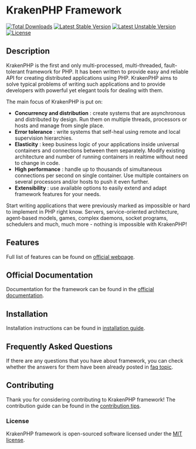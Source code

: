 # KrakenPHP Framework

[![Total Downloads](https://poser.pugx.org/kraken-php/framework/downloads)](https://packagist.org/packages/kraken-php/framework) [![Latest Stable Version](https://poser.pugx.org/kraken-php/framework/v/stable)](https://packagist.org/packages/kraken-php/framework) [![Latest Unstable Version](https://poser.pugx.org/kraken-php/framework/v/unstable)](https://packagist.org/packages/kraken-php/framework) [![License](https://poser.pugx.org/kraken-php/framework/license)](https://packagist.org/packages/kraken-php/framework)

## Description

KrakenPHP is the first and only multi-processed, multi-threaded, fault-tolerant framework for PHP. It has been written
to provide easy and reliable API for creating distributed applications using PHP. KrakenPHP aims to solve typical 
problems of writing such applications and to provide developers with powerful yet elegant tools for dealing with them. 

The main focus of KrakenPHP is put on: 
* __Concurrency and distribution__ : create systems that are asynchronous and distributed by design. Run them on multiple threads, processors or hosts and manage from single place.
* __Error tolerance__ : write systems that self-heal using remote and local supervision hierarchies.
* __Elasticity__ : keep business logic of your applications inside universal containers and connections between them separately. Modify existing architecture and number of running containers in realtime without need to change in code.
* __High performance__ : handle up to thousands of simultaneous connections per second on single container. Use multiple containers on several processors and/or hosts to push it even further.
* __Extensibility__ : use available options to easily extend and adapt framework features for your needs.

Start writing applications that were previously marked as impossible or hard to implement in PHP right know. 
Servers, service-oriented architecture, agent-based models, games, complex daemons, socket programs, schedulers 
and much, much more - nothing is impossible with KrakenPHP!

## Features

Full list of features can be found on [official webpage][1].

## Official Documentation

Documentation for the framework can be found in the [official documentation][2].

## Installation

Installation instructions can be found in [installation guide][3].

## Frequently Asked Questions

If there are any questions that you have about framework, you can check whether the answers 
for them have been already posted in [faq topic][4].

## Contributing

Thank you for considering contributing to KrakenPHP framework! The contribution guide can be found in the [contribution tips][5].

### License

KrakenPHP framework is open-sourced software licensed under the [MIT license][6].

[1]: http://kraken-php.com
[2]: http://kraken-php.com/docs
[3]: http://kraken-php.com/getting_started
[4]: http://kraken-php.com/faq
[5]: http://kraken-php.com/docs/contributions
[6]: http://opensource.org/licenses/MIT
